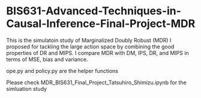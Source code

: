 # BIS631-Advanced-Techniques-in-Causal-Inference-Final-Project-MDR
This is the simulatoin study of Marginalized Doubly Robust (MDR) I proposed for tackling the large action space by combining the good properties of DR and MIPS.
I compare MDR with DM, IPS, DR, and MIPS in terms of MSE, bias and variance.

ope.py and policy.py are the helper functions

Please check MDR_BIS631_Final_Project_Tatsuhiro_Shimizu.ipynb for the simluation study
